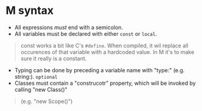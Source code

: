 # M syntax

- All expressions _must_ end with a semicolon.
- All variables must be declared with either `const` or `local`.

> const works a bit like C's `#define`. When compiled, it wil replace all occurences of that variable with a hardcoded value. In M it's to make sure it really is a constant.

- Typing can be done by preceding a variable name with "type:" (e.g. string:). `optional`
- Classes must contain a "construcotr" property, which will be invoked by calling "new Class()"
> (e.g. "new Scope()")